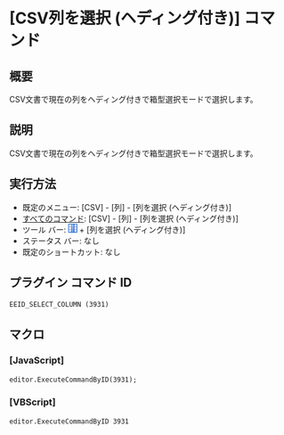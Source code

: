 # \[CSV列を選択 (ヘディング付き)\] コマンド

## 概要

CSV文書で現在の列をヘディング付きで箱型選択モードで選択します。

## 説明

CSV文書で現在の列をヘディング付きで箱型選択モードで選択します。

## 実行方法

- 既定のメニュー: \[CSV\] - \[列\] - \[列を選択 (ヘディング付き)\]
- [すべてのコマンド](../../glossary/allcommands): \[CSV\] - \[列\] - \[列を選択 (ヘディング付き)\]
- ツール バー: ![](../../images/columns_separators.gif) \+ \[列を選択 (ヘディング付き)\]
- ステータス バー: なし
- 既定のショートカット: なし

## プラグイン コマンド ID

```
EEID_SELECT_COLUMN (3931)
```

## マクロ

### \[JavaScript\]

```
editor.ExecuteCommandByID(3931);
```

### \[VBScript\]

```
editor.ExecuteCommandByID 3931
```
